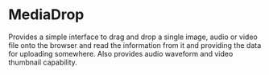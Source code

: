 # MediaDrop
Provides a simple interface to drag and drop a single image, audio or video file onto the browser and read the information from it and providing the data for uploading somewhere. Also provides audio waveform and video thumbnail capability. 
